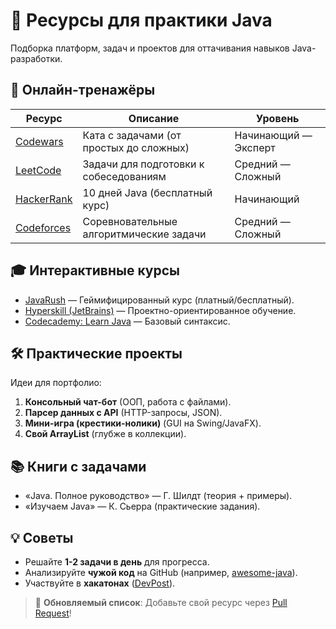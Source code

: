 # 🚀 Ресурсы для практики Java

Подборка платформ, задач и проектов для оттачивания навыков Java-разработки.

## 📌 **Онлайн-тренажёры**
| Ресурс | Описание | Уровень |
|--------|----------|---------|
| [Codewars](https://www.codewars.com/) | Ката с задачами (от простых до сложных) | Начинающий — Эксперт |
| [LeetCode](https://leetcode.com/) | Задачи для подготовки к собеседованиям | Средний — Сложный |
| [HackerRank](https://www.hackerrank.com/domains/tutorials/10-days-of-java) | 10 дней Java (бесплатный курс) | Начинающий |
| [Codeforces](https://codeforces.com/) | Соревновательные алгоритмические задачи | Средний — Сложный |

## 🎓 **Интерактивные курсы**
- [JavaRush](https://javarush.com/) — Геймифицированный курс (платный/бесплатный).
- [Hyperskill (JetBrains)](https://hyperskill.org/tracks) — Проектно-ориентированное обучение.
- [Codecademy: Learn Java](https://www.codecademy.com/learn/learn-java) — Базовый синтаксис.

## 🛠 **Практические проекты**
Идеи для портфолио:
1. **Консольный чат-бот** (ООП, работа с файлами).
2. **Парсер данных с API** (HTTP-запросы, JSON).
3. **Мини-игра (крестики-нолики)** (GUI на Swing/JavaFX).
4. **Свой ArrayList** (глубже в коллекции).

## 📚 **Книги с задачами**
- «Java. Полное руководство» — Г. Шилдт (теория + примеры).
- «Изучаем Java» — К. Сьерра (практические задания).

## 💡 **Советы**
- Решайте **1-2 задачи в день** для прогресса.
- Анализируйте **чужой код** на GitHub (например, [awesome-java](https://github.com/akullpp/awesome-java)).
- Участвуйте в **хакатонах** ([DevPost](https://devpost.com/)).

> 🔄 **Обновляемый список**: Добавьте свой ресурс через [Pull Request](https://github.com/ваш-репозиторий/pulls)!